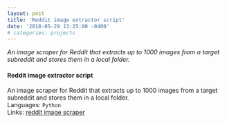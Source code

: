 ```yaml
---
layout: post
title: 'Reddit image extractor script'
date: '2018-05-29 13:25:00 -0400'
# categories: projects
---
```


_An image scraper for Reddit that extracts up to 1000 images from a target subreddit and stores them in a local folder._  
<!--more-->

#### **Reddit image extractor script**

An image scraper for Reddit that extracts up to 1000 images from a target subreddit and stores them in a local folder.  
Languages: `Python`  
Links: [reddit image scraper](https://github.com/aculisme/reddit-image-scraper)  

